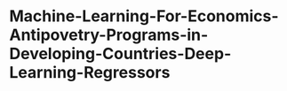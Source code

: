 # Machine-Learning-For-Economics-Antipovetry-Programs-in-Developing-Countries-Deep-Learning-Regressors